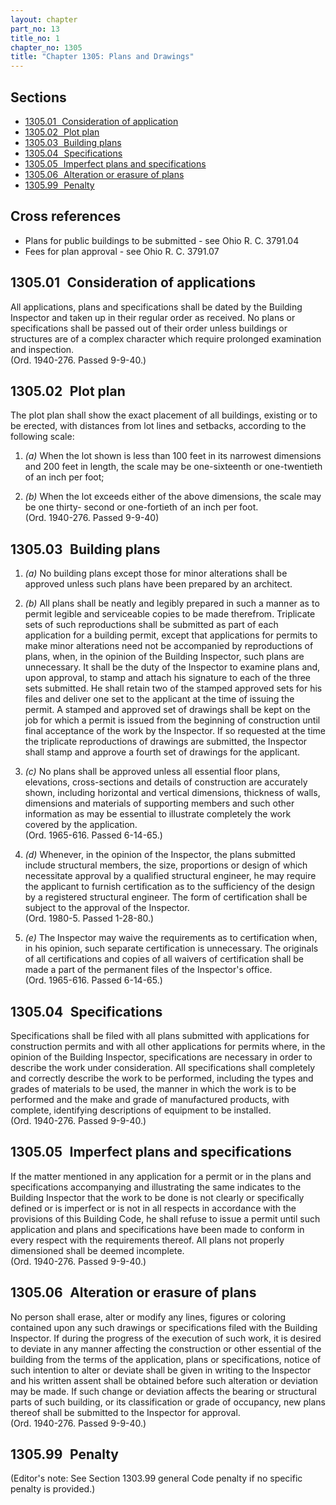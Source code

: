 ```yaml
---
layout: chapter
part_no: 13
title_no: 1
chapter_no: 1305
title: "Chapter 1305: Plans and Drawings"
---
```


## Sections

* [1305.01   Consideration of application](#130501-consideration-of-application)
* [1305.02   Plot plan](#130502-plot-plan)
* [1305.03   Building plans](#130503-building-plans)
* [1305.04   Specifications](#130504-specifications)
* [1305.05   Imperfect plans and specifications](#130505-imperfect-plans-and-specifications)
* [1305.06   Alteration or erasure of plans](#130506-alteration-or-erasure-of-plans)
* [1305.99   Penalty](#130599-penalty)

## Cross references

* Plans for public buildings to be submitted - see Ohio R. C. 3791.04
* Fees for plan approval - see Ohio R. C. 3791.07

## 1305.01   Consideration of applications

All applications, plans and specifications shall be dated by the Building
Inspector and taken up in their regular order as received. No plans or
specifications shall be passed out of their order unless buildings or
structures are of a complex character which require prolonged examination and
inspection.  
(Ord. 1940-276. Passed 9-9-40.)

## 1305.02   Plot plan

The plot plan shall show the exact placement of all buildings, existing or
to be erected, with distances from lot lines and setbacks, according to the
following scale:

1. _(a)_ When the lot shown is less than 100 feet in its narrowest dimensions
and 200 feet in length, the scale may be one-sixteenth or one-twentieth of an
inch per foot;

2. _(b)_ When the lot exceeds either of the above dimensions, the scale may be
one thirty- second or one-fortieth of an inch per foot.  
(Ord. 1940-276. Passed 9-9-40)

## 1305.03   Building plans

1. _(a)_ No building plans except those for minor alterations shall be approved
unless such plans have been prepared by an architect.

2. _(b)_ All plans shall be neatly and legibly prepared in such a manner as to
permit legible and serviceable copies to be made therefrom. Triplicate sets of
such reproductions shall be submitted as part of each application for a
building permit, except that applications for permits to make minor alterations
need not be accompanied by reproductions of plans, when, in the opinion of the
Building Inspector, such plans are unnecessary. It shall be the duty of the
Inspector to examine plans and, upon approval, to stamp and attach his
signature to each of the three sets submitted. He shall retain two of the
stamped approved sets for his files and deliver one set to the applicant at the
time of issuing the permit. A stamped and approved set of drawings shall be
kept on the job for which a permit is issued from the beginning of construction
until final acceptance of the work by the Inspector. If so requested at the
time the triplicate reproductions of drawings are submitted, the Inspector
shall stamp and approve a fourth set of drawings for the applicant.

3. _(c)_ No plans shall be approved unless all essential floor plans,
elevations, cross-sections and details of construction are accurately shown,
including horizontal and vertical dimensions, thickness of walls, dimensions
and materials of supporting members and such other information as may be
essential to illustrate completely the work covered by the application.  
(Ord. 1965-616. Passed 6-14-65.)

4. _(d)_ Whenever, in the opinion of the Inspector, the plans submitted include
structural members, the size, proportions or design of which necessitate
approval by a qualified structural engineer, he may require the applicant to
furnish certification as to the sufficiency of the design by a registered
structural engineer. The form of certification shall be subject to the approval
of the Inspector.  
(Ord. 1980-5. Passed 1-28-80.)

5. _(e)_ The Inspector may waive the requirements as to certification when, in
his opinion, such separate certification is unnecessary. The originals of all
certifications and copies of all waivers of certification shall be made a part
of the permanent files of the Inspector's office.  
(Ord. 1965-616. Passed 6-14-65.)

## 1305.04   Specifications

Specifications shall be filed with all plans submitted with applications for
construction permits and with all other applications for permits where, in the
opinion of the Building Inspector, specifications are necessary in order to
describe the work under consideration. All specifications shall completely and
correctly describe the work to be performed, including the types and grades of
materials to be used, the manner in which the work is to be performed and the
make and grade of manufactured products, with complete, identifying
descriptions of equipment to be installed.  
(Ord. 1940-276. Passed 9-9-40.)

## 1305.05   Imperfect plans and specifications

If the matter mentioned in any application for a permit or in the plans and
specifications accompanying and illustrating the same indicates to the Building
Inspector that the work to be done is not clearly or specifically defined or is
imperfect or is not in all respects in accordance with the provisions of this
Building Code, he shall refuse to issue a permit until such application and
plans and specifications have been made to conform in every respect with the
requirements thereof. All plans not properly dimensioned shall be deemed
incomplete.  
(Ord. 1940-276. Passed 9-9-40.)

## 1305.06   Alteration or erasure of plans

No person shall erase, alter or modify any lines, figures or coloring
contained upon any such drawings or specifications filed with the Building
Inspector. If during the progress of the execution of such work, it is desired
to deviate in any manner affecting the construction or other essential of the
building from the terms of the application, plans or specifications, notice of
such intention to alter or deviate shall be given in writing to the Inspector
and his written assent shall be obtained before such alteration or deviation
may be made. If such change or deviation affects the bearing or structural
parts of such building, or its classification or grade of occupancy, new plans
thereof shall be submitted to the Inspector for approval.  
(Ord. 1940-276. Passed 9-9-40.)

## 1305.99   Penalty

(Editor's note: See Section 1303.99 general Code penalty if no specific penalty is provided.)
